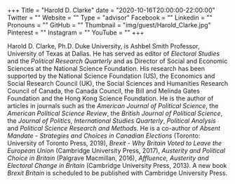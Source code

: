 +++
Title = "Harold D. Clarke"
date = "2020-10-16T20:00:00-22:00:00"
Twitter = ""
Website = ""
Type = "advisor"
Facebook = ""
Linkedin = ""
Pronouns = ""
GitHub = ""
Thumbnail = "img/guest/Harold_Clarke.jpg"
Pinterest = ""
Instagram = ""
YouTube = ""
+++

Harold D. Clarke, Ph.D. Duke University, is Ashbel Smith Professor, University of Texas at Dallas. He has served as editor of *Electoral Studies* and the *Political Research Quarterly* and as Director of Social and Economic Sciences at the National Science Foundation.  His research has been supported by the National Science Foundation (US), the Economics and Social Research Council (UK), the Social Sciences and Humanities Research Council of Canada, the Canada Council, the Bill and Melinda Gates Foundation and the Hong Kong Science Foundation.  He is the author of articles in journals such as the *American Journal of Political Science*, the *American Political Science Review*, the *British Journal of Political Science*, the *Journal of Politics*, *International Studies Quarterly*, *Political Analysis* and *Political Science Research and Methods*. He is a co-author of *Absent Mandate - Strategies and Choices in Canadian Elections* (Toronto: University of Toronto Press, 2019), *Brexit - Why Britain Voted to Leave the European Union* (Cambridge University Press, 2017), *Austerity and Political Choice in Britain* (Palgrave Macmillan, 2016), *Affluence, Austerity and Electoral Change in Britain* (Cambridge University Press, 2013).  A new book *Brexit Britain* is scheduled to be published with Cambridge University Press.
